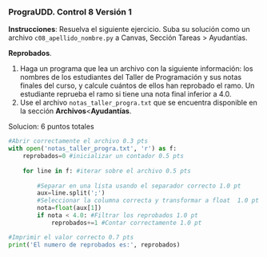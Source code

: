 ### PrograUDD. Control 8 Versión 1

**Instrucciones**: Resuelva el siguiente ejercicio. Suba su solución como un archivo `c08_apellido_nombre.py` a Canvas, Sección Tareas > Ayudantías. 

**Reprobados**. 

1. Haga un programa que lea un archivo con la siguiente información: los nombres de los estudiantes del Taller de Programación y sus notas finales del curso, y calcule cuántos de ellos han reprobado el ramo. Un estudiante reprueba el ramo si tiene una nota final inferior a 4.0.
2. Use el archivo `notas_taller_progra.txt` que se encuentra disponible en la sección **Archivos**<**Ayudantías**.

Solucion: 6 puntos totales

```python
#Abrir correctamente el archivo 0.3 pts
with open('notas_taller_progra.txt', 'r') as f:    
    reprobados=0 #inicializar un contador 0.5 pts
    
    for line in f: #iterar sobre el archivo 0.5 pts
    
        #Separar en una lista usando el separador correcto 1.0 pt
        aux=line.split(';')        
        #Seleccionar la columna correcta y transformar a float  1.0 pt
        nota=float(aux[1])        
        if nota < 4.0: #Filtrar los reprobados 1.0 pt
            reprobados+=1 #Contar correctamente 1.0 pt

#Imprimir el valor correcto 0.7 pts 
print('El numero de reprobados es:', reprobados) 

```
